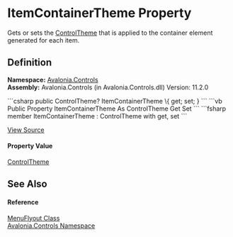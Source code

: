 # ItemContainerTheme Property


Gets or sets the <a href="T_Avalonia_Styling_ControlTheme">ControlTheme</a> that is applied to the container element generated for each item.



## Definition
**Namespace:** <a href="N_Avalonia_Controls">Avalonia.Controls</a>  
**Assembly:** Avalonia.Controls (in Avalonia.Controls.dll) Version: 11.2.0

<Tabs groupId="api-code-preview">
<TabItem value="csharp" label="C#">
```csharp
public ControlTheme? ItemContainerTheme \{ get; set; }
```
</TabItem>
<TabItem value="vb" label="VB">
```vb
Public Property ItemContainerTheme As ControlTheme
	Get
	Set
```
</TabItem>
<TabItem value="fsharp" label="F#">
```fsharp
member ItemContainerTheme : ControlTheme with get, set
```
</TabItem>
</Tabs>



<a href="https://github.com/AvaloniaUI/Avalonia/tree/master/src/Avalonia.Controls/Flyouts/MenuFlyout.cs#L70" title="View the source code">View Source</a>



#### Property Value
<a href="T_Avalonia_Styling_ControlTheme">ControlTheme</a>

## See Also


#### Reference
<a href="T_Avalonia_Controls_MenuFlyout">MenuFlyout Class</a>  
<a href="N_Avalonia_Controls">Avalonia.Controls Namespace</a>  
